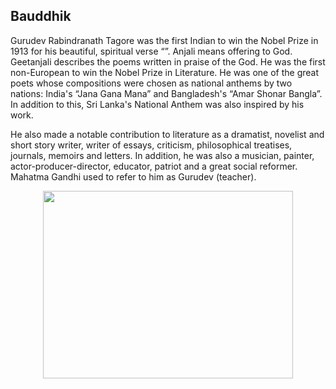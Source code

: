 ## Bauddhik

Gurudev Rabindranath Tagore was the first Indian to win the Nobel Prize in 1913 for his beautiful, spiritual verse “”. 
Anjali means offering to God. Geetanjali describes the poems written in praise of the God. He was the first non-European 
to win the Nobel Prize in Literature. He was one of the great poets whose compositions were chosen as national anthems by 
two nations: India's “Jana Gana Mana” and Bangladesh's “Amar Shonar Bangla”. In addition to this, Sri Lanka's National 
Anthem was also inspired by his work. 


He also made a notable contribution to literature as a dramatist, novelist and short story writer, writer of essays, criticism,
philosophical treatises, journals, memoirs and letters. In addition, he was also a musician, painter, actor-producer-director, 
educator, patriot and a great social reformer. Mahatma Gandhi used to refer to him as Gurudev (teacher).

<p align="center">
<img src="https://user-images.githubusercontent.com/5484470/116777837-d749e200-aa6e-11eb-8f97-ade7a093e249.png" width="400" height="300">
</p>

